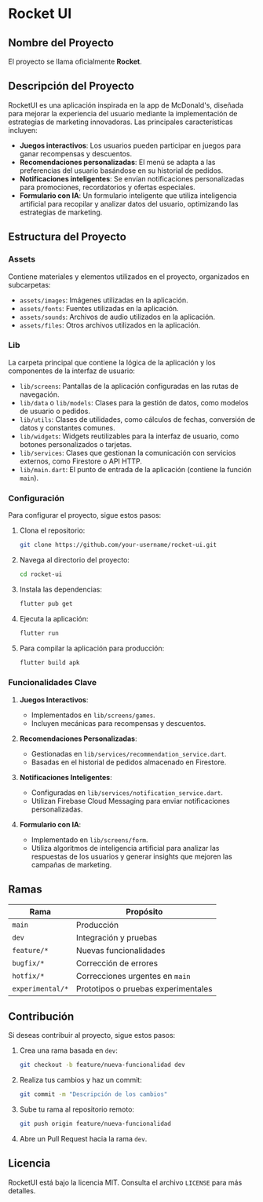 # Rocket UI

## Nombre del Proyecto

El proyecto se llama oficialmente **Rocket**.

## Descripción del Proyecto

RocketUI es una aplicación inspirada en la app de McDonald's, diseñada para mejorar la experiencia del usuario mediante la implementación de estrategias de marketing innovadoras. Las principales características incluyen:

- **Juegos interactivos**: Los usuarios pueden participar en juegos para ganar recompensas y descuentos.
- **Recomendaciones personalizadas**: El menú se adapta a las preferencias del usuario basándose en su historial de pedidos.
- **Notificaciones inteligentes**: Se envían notificaciones personalizadas para promociones, recordatorios y ofertas especiales.
- **Formulario con IA**: Un formulario inteligente que utiliza inteligencia artificial para recopilar y analizar datos del usuario, optimizando las estrategias de marketing.

## Estructura del Proyecto

### Assets

Contiene materiales y elementos utilizados en el proyecto, organizados en subcarpetas:

- `assets/images`: Imágenes utilizadas en la aplicación.
- `assets/fonts`: Fuentes utilizadas en la aplicación.
- `assets/sounds`: Archivos de audio utilizados en la aplicación.
- `assets/files`: Otros archivos utilizados en la aplicación.

### Lib

La carpeta principal que contiene la lógica de la aplicación y los componentes de la interfaz de usuario:

- `lib/screens`: Pantallas de la aplicación configuradas en las rutas de navegación.
- `lib/data` o `lib/models`: Clases para la gestión de datos, como modelos de usuario o pedidos.
- `lib/utils`: Clases de utilidades, como cálculos de fechas, conversión de datos y constantes comunes.
- `lib/widgets`: Widgets reutilizables para la interfaz de usuario, como botones personalizados o tarjetas.
- `lib/services`: Clases que gestionan la comunicación con servicios externos, como Firestore o API HTTP.
- `lib/main.dart`: El punto de entrada de la aplicación (contiene la función `main`).

### Configuración

Para configurar el proyecto, sigue estos pasos:

1. Clona el repositorio:

   ```bash
   git clone https://github.com/your-username/rocket-ui.git
   ```

2. Navega al directorio del proyecto:

   ```bash
   cd rocket-ui
   ```

3. Instala las dependencias:

   ```bash
   flutter pub get
   ```

4. Ejecuta la aplicación:

   ```bash
   flutter run
   ```

5. Para compilar la aplicación para producción:
   ```bash
   flutter build apk
   ```

### Funcionalidades Clave

1. **Juegos Interactivos**:

   - Implementados en `lib/screens/games`.
   - Incluyen mecánicas para recompensas y descuentos.

2. **Recomendaciones Personalizadas**:

   - Gestionadas en `lib/services/recommendation_service.dart`.
   - Basadas en el historial de pedidos almacenado en Firestore.

3. **Notificaciones Inteligentes**:

   - Configuradas en `lib/services/notification_service.dart`.
   - Utilizan Firebase Cloud Messaging para enviar notificaciones personalizadas.

4. **Formulario con IA**:
   - Implementado en `lib/screens/form`.
   - Utiliza algoritmos de inteligencia artificial para analizar las respuestas de los usuarios y generar insights que mejoren las campañas de marketing.

## Ramas

| Rama             | Propósito                           |
| ---------------- | ----------------------------------- |
| `main`           | Producción                          |
| `dev`            | Integración y pruebas               |
| `feature/*`      | Nuevas funcionalidades              |
| `bugfix/*`       | Corrección de errores               |
| `hotfix/*`       | Correcciones urgentes en `main`     |
| `experimental/*` | Prototipos o pruebas experimentales |

## Contribución

Si deseas contribuir al proyecto, sigue estos pasos:

1. Crea una rama basada en `dev`:

   ```bash
   git checkout -b feature/nueva-funcionalidad dev
   ```

2. Realiza tus cambios y haz un commit:

   ```bash
   git commit -m "Descripción de los cambios"
   ```

3. Sube tu rama al repositorio remoto:

   ```bash
   git push origin feature/nueva-funcionalidad
   ```

4. Abre un Pull Request hacia la rama `dev`.

## Licencia

RocketUI está bajo la licencia MIT. Consulta el archivo `LICENSE` para más detalles.
